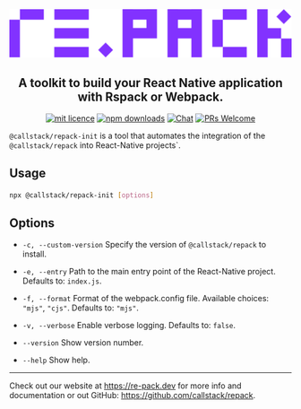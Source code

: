 <div align="center">
  <img src="https://raw.githubusercontent.com/callstack/repack/HEAD/logo.png" width="600" alt="Re.Pack logo" />
<h2>A toolkit to build your React Native application with Rspack or Webpack.</h2>
</div>
<div align="center">

[![mit licence][license-badge]][license]
[![npm downloads][npm-downloads-badge]][npm-downloads]
[![Chat][chat-badge]][chat]
[![PRs Welcome][prs-welcome-badge]][prs-welcome]

</div>

`@callstack/repack-init` is a tool that automates the integration of the `@callstack/repack` into React-Native projects`.

## Usage

```sh
npx @callstack/repack-init [options]
```

## Options

- `-c, --custom-version` Specify the version of `@callstack/repack` to install.

- `-e, --entry` Path to the main entry point of the React-Native project. Defaults to: `index.js`.

- `-f, --format` Format of the webpack.config file. Available choices: `"mjs"`, `"cjs"`. Defaults to: `"mjs"`.

- `-v, --verbose` Enable verbose logging. Defaults to: `false`.

- `--version` Show version number.

- `--help` Show help.

---

Check out our website at https://re-pack.dev for more info and documentation or out GitHub: https://github.com/callstack/repack.

<!-- badges -->

[license-badge]: https://img.shields.io/npm/l/@callstack/repack?style=for-the-badge
[license]: https://github.com/callstack/repack/blob/main/LICENSE
[npm-downloads-badge]: https://img.shields.io/npm/dm/@callstack/repack?style=for-the-badge
[npm-downloads]: https://www.npmjs.com/package/@callstack/repack
[prs-welcome-badge]: https://img.shields.io/badge/PRs-welcome-brightgreen.svg?style=for-the-badge
[prs-welcome]: ./CONTRIBUTING.md
[chat-badge]: https://img.shields.io/discord/426714625279524876.svg?style=for-the-badge
[chat]: https://discord.gg/Q4yr2rTWYF
